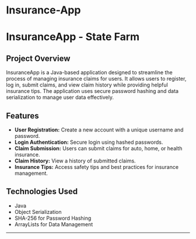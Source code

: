 # Insurance-App

# InsuranceApp - State Farm

## Project Overview
InsuranceApp is a Java-based application designed to streamline the process of managing insurance claims for users. It allows users to register, log in, submit claims, and view claim history while providing helpful insurance tips. The application uses secure password hashing and data serialization to manage user data effectively.

## Features
- **User Registration:** Create a new account with a unique username and password.
- **Login Authentication:** Secure login using hashed passwords.
- **Claim Submission:** Users can submit claims for auto, home, or health insurance.
- **Claim History:** View a history of submitted claims.
- **Insurance Tips:** Access safety tips and best practices for insurance management.

## Technologies Used
- Java
- Object Serialization
- SHA-256 for Password Hashing
- ArrayLists for Data Management




---

